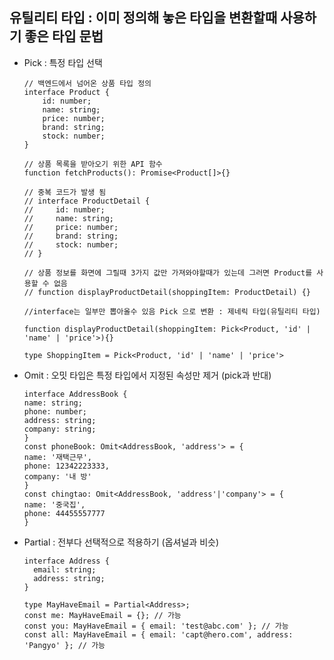## 유틸리티 타입 : 이미 정의해 놓은 타입을 변환할때 사용하기 좋은 타입 문법

- Pick : 특정 타입 선택

      // 백엔드에서 넘어온 상품 타입 정의
      interface Product {
          id: number;
          name: string;
          price: number;
          brand: string;
          stock: number;
      }
      
      // 상품 목록을 받아오기 위한 API 함수
      function fetchProducts(): Promise<Product[]>{}
      
      // 중복 코드가 발생 됨
      // interface ProductDetail {
      //     id: number;
      //     name: string;
      //     price: number;
      //     brand: string;
      //     stock: number;
      // }
      
      // 상품 정보를 화면에 그릴때 3가지 값만 가져와야할때가 있는데 그러면 Product를 사용할 수 없음
      // function displayProductDetail(shoppingItem: ProductDetail) {}
      
      //interface는 일부만 뽑아올수 있음 Pick 으로 변환 : 제네릭 타입(유틸리티 타입)

      function displayProductDetail(shoppingItem: Pick<Product, 'id' | 'name' | 'price'>){}
      
      type ShoppingItem = Pick<Product, 'id' | 'name' | 'price'>

- Omit : 오밋 타입은 특정 타입에서 지정된 속성만 제거 (pick과 반대)

      interface AddressBook {
      name: string;
      phone: number;
      address: string;
      company: string;
      }
      const phoneBook: Omit<AddressBook, 'address'> = {
      name: '재택근무',
      phone: 12342223333,
      company: '내 방'
      }
      const chingtao: Omit<AddressBook, 'address'|'company'> = {
      name: '중국집',
      phone: 44455557777
      }

- Partial : 전부다 선택적으로 적용하기 (옵셔널과 비슷)

      interface Address {
        email: string;
        address: string;
      }
      
      type MayHaveEmail = Partial<Address>;
      const me: MayHaveEmail = {}; // 가능
      const you: MayHaveEmail = { email: 'test@abc.com' }; // 가능
      const all: MayHaveEmail = { email: 'capt@hero.com', address: 'Pangyo' }; // 가능
